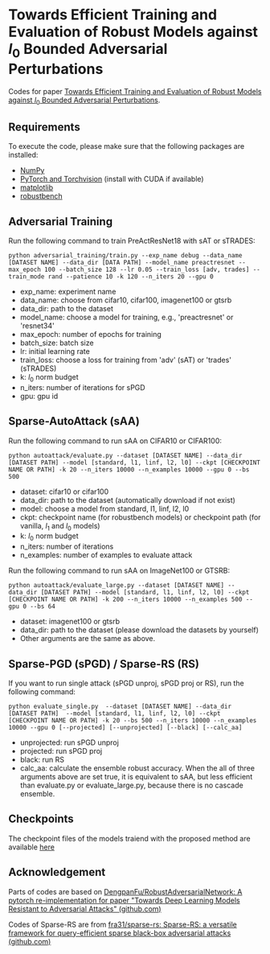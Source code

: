# Towards Efficient Training and Evaluation of Robust Models against $l_0$ Bounded Adversarial Perturbations

Codes for paper [Towards Efficient Training and Evaluation of Robust Models against $l_0$ Bounded Adversarial Perturbations](https://arxiv.org/abs/2405.05075).

## Requirements

To execute the code, please make sure that the following packages are installed:

- [NumPy](https://docs.scipy.org/doc/numpy-1.15.1/user/install.html)
- [PyTorch and Torchvision](https://pytorch.org/) (install with CUDA if available)
- [matplotlib](https://matplotlib.org/users/installing.html)
- [robustbench](https://github.com/RobustBench/robustbench)


## Adversarial Training

Run the following command to train PreActResNet18 with sAT or sTRADES:

```
python adversarial_training/train.py --exp_name debug --data_name [DATASET NAME] --data_dir [DATA PATH] --model_name preactresnet --max_epoch 100 --batch_size 128 --lr 0.05 --train_loss [adv, trades] --train_mode rand --patience 10 -k 120 --n_iters 20 --gpu 0 
```

- exp_name: experiment name
- data_name: choose from cifar10, cifar100, imagenet100 or gtsrb 
- data_dir: path to the dataset
- model_name: choose a model for training, e.g., 'preactresnet' or 'resnet34'
- max_epoch: number of epochs for training
- batch_size: batch size
- lr: initial learning rate
- train_loss: choose a loss for training from 'adv' (sAT) or 'trades' (sTRADES)
- k: $l_0$ norm budget
- n_iters: number of iterations for sPGD
- gpu: gpu id


## Sparse-AutoAttack (sAA)

Run the following command to run sAA on CIFAR10 or CIFAR100:

```
python autoattack/evaluate.py --dataset [DATASET NAME] --data_dir [DATASET PATH] --model [standard, l1, linf, l2, l0] --ckpt [CHECKPOINT NAME OR PATH] -k 20 --n_iters 10000 --n_examples 10000 --gpu 0 --bs 500 
```

- dataset: cifar10 or cifar100
- data_dir: path to the dataset (automatically download if not exist)
- model: choose a model from standard, l1, linf, l2, l0
- ckpt: checkpoint name (for robustbench models) or checkpoint path (for vanilla, $l_1$ and $l_0$ models)
- k: $l_0$ norm budget
- n_iters: number of iterations
- n_examples: number of examples to evaluate
attack


Run the following command to run sAA on ImageNet100 or GTSRB:
```
python autoattack/evaluate_large.py --dataset [DATASET NAME] --data_dir [DATASET PATH] --model [standard, l1, linf, l2, l0] --ckpt [CHECKPOINT NAME OR PATH] -k 200 --n_iters 10000 --n_examples 500 --gpu 0 --bs 64 
```
- dataset: imagenet100 or gtsrb
- data_dir: path to the dataset (please download the datasets by yourself)
- Other arguments are the same as above.

## Sparse-PGD (sPGD) / Sparse-RS (RS)
If you want to run single attack (sPGD unproj, sPGD proj or RS), run the following command:

```
python evaluate_single.py  --dataset [DATASET NAME] --data_dir [DATASET PATH]  --model [standard, l1, linf, l2, l0] --ckpt [CHECKPOINT NAME OR PATH] -k 20 --bs 500 --n_iters 10000 --n_examples 10000 --gpu 0 [--projected] [--unprojected] [--black] [--calc_aa]
```
- unprojected: run sPGD unproj
- projected: run sPGD proj
- black: run RS
- calc_aa: calculate the ensemble robust accuracy. When the all of three arguments above are set true, it is equivalent to sAA, but less efficient than evaluate.py or evaluate_large.py, because there is no cascade ensemble.

## Checkpoints
The checkpoint files of the models traiend with the proposed method are available [here](https://drive.google.com/drive/folders/1LbMRnhQ6OKy4TleHsCb9f9N15Db5aBSI?usp=sharing)


## Acknowledgement

Parts of codes are based on [DengpanFu/RobustAdversarialNetwork: A pytorch re-implementation for paper "Towards Deep Learning Models Resistant to Adversarial Attacks" (github.com)](https://github.com/DengpanFu/RobustAdversarialNetwork)

Codes of Sparse-RS are from [fra31/sparse-rs: Sparse-RS: a versatile framework for query-efficient sparse black-box adversarial attacks (github.com)](https://github.com/fra31/sparse-rs)